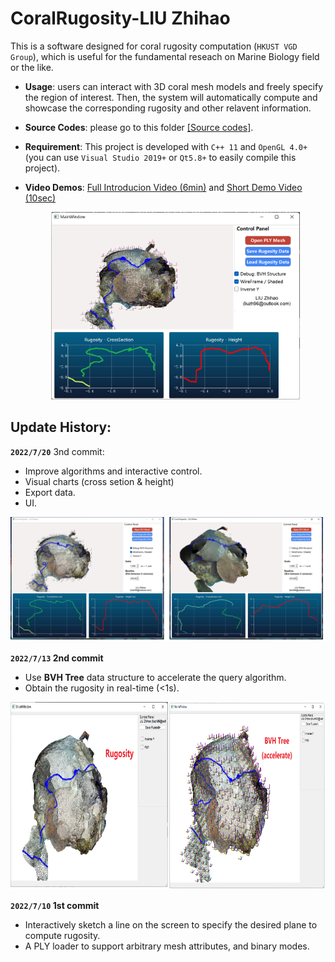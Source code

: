 # CoralRugosity-LIU Zhihao
This is a software designed for coral rugosity computation (``HKUST VGD Group``), which is useful for the fundamental reseach on Marine Biology field or the like.


- **Usage**: users can interact with 3D coral mesh models and freely specify the region of interest. Then, the system will automatically compute and showcase the corresponding rugosity and other relavent information.

- **Source Codes**: please go to this folder [[Source codes]](https://github.com/RyuZhihao123/CoralRugosity/tree/main/CoralRugosity_Zhihao).

- **Requirement**: This project is developed with ``C++ 11`` and ``OpenGL 4.0+`` (you can use ``Visual Studio 2019+`` or ``Qt5.8+`` to easily compile this project).

- **Video Demos**: [Full Introducion Video (6min)](https://drive.google.com/file/d/1VCVGPRM6rvlVhphPzhBRmh937NgIrrGS/view?usp=sharing) and [Short Demo Video (10sec)](https://drive.google.com/file/d/1rLDS7xQg8qLJw_aDXdZU3kCRQt-JaWJl/view?usp=sharing)

  <div align=center><img height="300" src="https://github.com/RyuZhihao123/CoralRugosity/blob/main/figures/7_20_0.png"/></div>

## Update History:

**``2022/7/20``** 3nd commit: 

  - Improve algorithms and interactive control.
  - Visual charts (cross setion & height)
  - Export data.
  - UI.

  <div align=center><img width="800" src="https://github.com/RyuZhihao123/CoralRugosity/blob/main/7_21_0.png"/></div>

**``2022/7/13`` 2nd commit**

  - Use **BVH Tree** data structure to accelerate the query algorithm.
  - Obtain the rugosity in real-time (<1s).

<div align=center><img height="300" src="https://github.com/RyuZhihao123/CoralRugosity/blob/main/figures/7_13_0.png"/></div>


**``2022/7/10`` 1st commit**

  - Interactively sketch a line on the screen to specify the desired plane to compute rugosity.
  - A PLY loader to support arbitrary mesh attributes, and binary modes.
 
